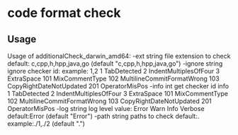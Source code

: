 # code format check

## Usage
Usage of additionalCheck_darwin_amd64:
  -ext string
        file extension to check
        default: c,cpp,h,hpp,java,go (default "c,cpp,h,hpp,java,go")
  -ignore string
        ignore checker id:
        example: 1,2
          1 TabDetected
          2 IndentMultiplesOfFour
          3 ExtraSpace
        101 MixCommentType
        102 MultilineCommitFormatWrong
        103 CopyRightDateNotUpdated
        201 OperatorMisPos
  -info int
        get checker id info
          1 TabDetected
          2 IndentMultiplesOfFour
          3 ExtraSpace
        101 MixCommentType
        102 MultilineCommitFormatWrong
        103 CopyRightDateNotUpdated
        201 OperatorMisPos
  -log string
        log level
        value: Error Warn Info Verbose
        default:Error (default "Error")
  -path string
        paths to check
        default:.
        example:./1,./2 (default ".")